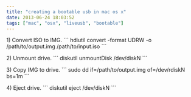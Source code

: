 ```yaml
---
title: "creating a bootable usb in mac os x"
date: 2013-06-24 18:03:52
tags: ["mac", "osx", "liveusb", "bootable"]
---
```


<p>
1) Convert ISO to IMG.
```
hdiutil convert -format UDRW -o /path/to/output.img /path/to/input.iso
```
</p>

<p>
2) Unmount drive.
```
diskutil unmountDisk /dev/diskN
```
</p>

<p>
3) Copy IMG to drive.
```
sudo dd if=/path/to/output.img of=/dev/rdiskN bs=1m
```
</p>

<p>
4) Eject drive.
```
diskutil eject /dev/diskN
```
</p>
